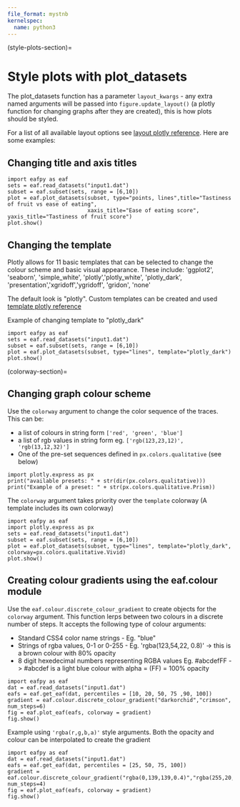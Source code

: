 ```yaml
---
file_format: mystnb
kernelspec:
  name: python3
---
```

(style-plots-section)=
# Style plots with plot_datasets
The plot_datasets function has a parameter `layout_kwargs` - any extra named arguments will be passed into `figure.update_layout()` (a plotly function for changing graphs after they are created), this is how plots should be styled.

For a list of all available layout options see [layout plotly reference](https://plotly.com/python-api-reference/generated/plotly.graph_objects.Layout). Here are some examples:

## Changing title and axis titles 

```{code-cell}
import eafpy as eaf
sets = eaf.read_datasets("input1.dat")
subset = eaf.subset(sets, range = [6,10])
plot = eaf.plot_datasets(subset, type="points, lines",title="Tastiness of fruit vs ease of eating",
                         xaxis_title="Ease of eating score", yaxis_title="Tastiness of fruit score")
plot.show()
```

## Changing the template 
Plotly allows for 11 basic templates that can be selected to change the colour scheme and basic visual appearance. These include: 'ggplot2', 'seaborn', 'simple_white', 'plotly','plotly_white', 'plotly_dark', 'presentation','xgridoff','ygridoff', 'gridon', 'none'

The default look is "plotly". Custom templates can be created and used [template plotly reference](https://plotly.com/python/templates/)

Example of changing template to "plotly_dark"

```{code-cell}
import eafpy as eaf
sets = eaf.read_datasets("input1.dat")
subset = eaf.subset(sets, range = [6,10])
plot = eaf.plot_datasets(subset, type="lines", template="plotly_dark")
plot.show()
```
(colorway-section)=
## Changing graph colour scheme
Use the `colorway` argument to change the color sequence of the traces. This can be:
* a list of colours in string form `['red', 'green', 'blue']`
* a list of rgb values in string form eg. `['rgb(123,23,12)', 'rgb(13,12,32)']`
* One of the pre-set sequences defined in `px.colors.qualitative` (see below)
```{code-cell}
import plotly.express as px
print("available presets: " + str(dir(px.colors.qualitative)))
print("Example of a preset: " + str(px.colors.qualitative.Prism))

```
The `colorway` argument takes priority over the `template` colorway (A template includes its own colorway)

```{code-cell}
import eafpy as eaf
import plotly.express as px
sets = eaf.read_datasets("input1.dat")
subset = eaf.subset(sets, range = [6,10])
plot = eaf.plot_datasets(subset, type="lines", template="plotly_dark", colorway=px.colors.qualitative.Vivid)
plot.show()
```
## Creating colour gradients using the eaf.colour module
Use the `eaf.colour.discrete_colour_gradient` to create objects for the `colorway` argument. This function lerps between two colours in a discrete number of steps. It accepts the following type of colour arguments:
* Standard CSS4 color name strings - Eg. "blue"
* Strings of rgba values, 0-1 or 0-255 - Eg. 'rgba(123,54,22, 0.8)' -> this is a brown colour with 80% opacity
* 8 digit hexedecimal numbers representing RGBA values Eg. #abcdefFF ->   #abcdef is a light blue colour with alpha = (FF) = 100% opacity 

```{code-cell}
import eafpy as eaf
dat = eaf.read_datasets("input1.dat")
eafs = eaf.get_eaf(dat, percentiles = [10, 20, 50, 75 ,90, 100])
gradient = eaf.colour.discrete_colour_gradient("darkorchid","crimson", num_steps=6)
fig = eaf.plot_eaf(eafs, colorway = gradient)
fig.show()
```
Example using `'rgba(r,g,b,a)'` style arguments. Both the opacity and colour can be interpolated to create the gradient 
```{code-cell}
import eafpy as eaf
dat = eaf.read_datasets("input1.dat")
eafs = eaf.get_eaf(dat, percentiles = [25, 50, 75, 100])
gradient = eaf.colour.discrete_colour_gradient("rgba(0,139,139,0.4)","rgba(255,20,147,1)", num_steps=4)
fig = eaf.plot_eaf(eafs, colorway = gradient)
fig.show()
```


